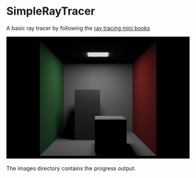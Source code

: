 # SimpleRayTracer

A basic ray tracer by following the [ray tracing mini books](https://www.amazon.com/gp/product/B0785N5QTC?ref=series_rw_dp_labf)

![img](https://raw.githubusercontent.com/chunkyguy/SimpleRayTracer/master/images/030_sample_light_rays.png)

The images directory contains the progress output.
